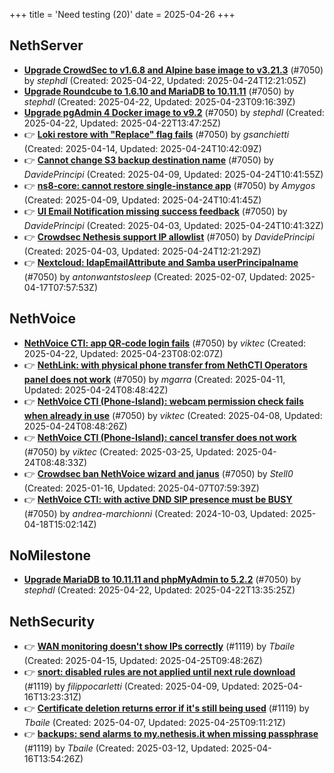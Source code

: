 +++
title = 'Need testing (20)'
date = 2025-04-26
+++

## NethServer
- **[Upgrade CrowdSec to v1.6.8 and Alpine base image to v3.21.3](https://github.com/NethServer/dev/issues/7424)** (#7050) by *stephdl* (Created: 2025-04-22, Updated: 2025-04-24T12:21:05Z)
- **[Upgrade Roundcube to 1.6.10 and MariaDB to 10.11.11](https://github.com/NethServer/dev/issues/7421)** (#7050) by *stephdl* (Created: 2025-04-22, Updated: 2025-04-23T09:16:39Z)
- **[Upgrade pgAdmin 4 Docker image to v9.2](https://github.com/NethServer/dev/issues/7420)** (#7050) by *stephdl* (Created: 2025-04-22, Updated: 2025-04-22T13:47:25Z)
- :point_right: **[Loki restore with "Replace" flag fails](https://github.com/NethServer/dev/issues/7405)** (#7050) by *gsanchietti* (Created: 2025-04-14, Updated: 2025-04-24T10:42:09Z)
- :point_right: **[Cannot change S3 backup destination name](https://github.com/NethServer/dev/issues/7397)** (#7050) by *DavidePrincipi* (Created: 2025-04-09, Updated: 2025-04-24T10:41:55Z)
- :point_right: **[ns8-core: cannot restore single-instance app](https://github.com/NethServer/dev/issues/7396)** (#7050) by *Amygos* (Created: 2025-04-09, Updated: 2025-04-24T10:41:45Z)
- :point_right: **[UI Email Notification missing success feedback](https://github.com/NethServer/dev/issues/7377)** (#7050) by *DavidePrincipi* (Created: 2025-04-03, Updated: 2025-04-24T10:41:32Z)
- :point_right: **[Crowdsec Nethesis support IP allowlist](https://github.com/NethServer/dev/issues/7374)** (#7050) by *DavidePrincipi* (Created: 2025-04-03, Updated: 2025-04-24T12:21:29Z)
- :point_right: **[Nextcloud: ldapEmailAttribute and Samba userPrincipalname](https://github.com/NethServer/dev/issues/7299)** (#7050) by *antonwantstosleep* (Created: 2025-02-07, Updated: 2025-04-17T07:57:53Z)

## NethVoice
- **[NethVoice CTI: app QR‑code login fails](https://github.com/NethServer/dev/issues/7423)** (#7050) by *viktec* (Created: 2025-04-22, Updated: 2025-04-23T08:02:07Z)
- :point_right: **[NethLink: with physical phone transfer from NethCTI Operators panel does not work](https://github.com/NethServer/dev/issues/7403)** (#7050) by *mgarra* (Created: 2025-04-11, Updated: 2025-04-24T08:48:42Z)
- :point_right: **[NethVoice CTI (Phone-Island): webcam permission check fails when already in use](https://github.com/NethServer/dev/issues/7393)** (#7050) by *viktec* (Created: 2025-04-08, Updated: 2025-04-24T08:48:26Z)
- :point_right: **[NethVoice CTI (Phone-Island): cancel transfer does not work](https://github.com/NethServer/dev/issues/7358)** (#7050) by *viktec* (Created: 2025-03-25, Updated: 2025-04-24T08:48:33Z)
- :point_right: **[Crowdsec ban NethVoice wizard and janus](https://github.com/NethServer/dev/issues/7259)** (#7050) by *Stell0* (Created: 2025-01-16, Updated: 2025-04-07T07:59:39Z)
- :point_right: **[NethVoice CTI: with active DND SIP presence must be BUSY](https://github.com/NethServer/dev/issues/7050)** (#7050) by *andrea-marchionni* (Created: 2024-10-03, Updated: 2025-04-18T15:02:14Z)

## NoMilestone
- **[Upgrade MariaDB to 10.11.11 and phpMyAdmin to 5.2.2](https://github.com/NethServer/dev/issues/7419)** (#7050) by *stephdl* (Created: 2025-04-22, Updated: 2025-04-22T13:35:25Z)

## NethSecurity
- :point_right: **[WAN monitoring doesn't show IPs correctly](https://github.com/NethServer/nethsecurity/issues/1175)** (#1119) by *Tbaile* (Created: 2025-04-15, Updated: 2025-04-25T09:48:26Z)
- :point_right: **[snort: disabled rules are not applied until next rule download](https://github.com/NethServer/nethsecurity/issues/1165)** (#1119) by *filippocarletti* (Created: 2025-04-09, Updated: 2025-04-16T13:23:31Z)
- :point_right: **[Certificate deletion returns error if it's still being used](https://github.com/NethServer/nethsecurity/issues/1156)** (#1119) by *Tbaile* (Created: 2025-04-07, Updated: 2025-04-25T09:11:21Z)
- :point_right: **[backups: send alarms to my.nethesis.it when missing passphrase](https://github.com/NethServer/nethsecurity/issues/1119)** (#1119) by *Tbaile* (Created: 2025-03-12, Updated: 2025-04-16T13:54:26Z)

